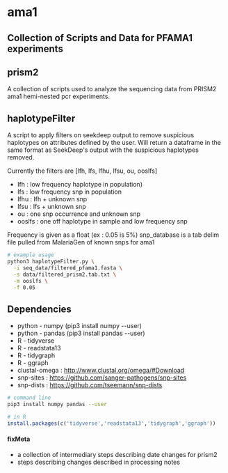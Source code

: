# ama1

## Collection of Scripts and Data for PFAMA1 experiments
## prism2
A collection of scripts used to analyze the sequencing data from PRISM2 ama1 hemi-nested pcr experiments.


## haplotypeFilter
A script to apply filters on seekdeep output to remove suspicious haplotypes on
attributes defined by the user. Will return a dataframe in the same format as
SeekDeep's output with the suspicious haplotypes removed.

Currently the filters are [lfh, lfs, lfhu, lfsu, ou, ooslfs]
- lfh : low frequency haplotype in population)
- lfs : low frequency snp in population
- lfhu : lfh + unknown snp
- lfsu : lfs + unknown snp
- ou : one snp occurrence and unknown snp
- ooslfs : one off haplotype in sample and low frequency snp

Frequency is given as a float (ex : 0.05 is 5%)
snp_database is a tab delim file pulled from MalariaGen of known snps for ama1

```bash
# example usage
python3 haplotypeFilter.py \
  -i seq_data/filtered_pfama1.fasta \
  -s data/filtered_prism2.tab.txt \
  -m ooslfs \
  -f 0.05
```


## Dependencies
- python - numpy    (pip3 install numpy --user)
- python - pandas   (pip3 install pandas --user)
- R - tidyverse
- R - readstata13
- R - tidygraph
- R - ggraph
- clustal-omega : http://www.clustal.org/omega/#Download
- snp-sites : https://github.com/sanger-pathogens/snp-sites
- snp-dists : https://github.com/tseemann/snp-dists

```bash
# command line
pip3 install numpy pandas --user
```
```R
# in R
install.packages(c('tidyverse','readstata13','tidygraph','ggraph'))
```

#### fixMeta
- a collection of intermediary steps describing date changes for prism2
- steps describing changes described in processing notes
